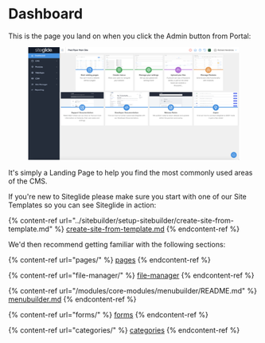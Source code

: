 # Dashboard

This is the page you land on when you click the Admin button from Portal:

<figure><img src="../.gitbook/assets/Siteglide-Admin-Dashboard.png" alt=""><figcaption></figcaption></figure>

It's simply a Landing Page to help you find the most commonly used areas of the CMS.

If you're new to Siteglide please make sure you start with one of our Site Templates so you can see Siteglide in action:

{% content-ref url="../sitebuilder/setup-sitebuilder/create-site-from-template.md" %}
[create-site-from-template.md](../sitebuilder/setup-sitebuilder/create-site-from-template.md)
{% endcontent-ref %}

We'd then recommend getting familiar with the following sections:

{% content-ref url="pages/" %}
[pages](pages/)
{% endcontent-ref %}

{% content-ref url="file-manager/" %}
[file-manager](file-manager/)
{% endcontent-ref %}

{% content-ref url="/modules/core-modules/menubuilder/README.md" %}
[menubuilder.md](/modules/core-modules/menubuilder/README.md)
{% endcontent-ref %}

{% content-ref url="forms/" %}
[forms](forms/)
{% endcontent-ref %}

{% content-ref url="categories/" %}
[categories](categories/)
{% endcontent-ref %}
